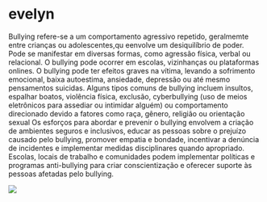 # evelyn

   Bullying  refere-se a um comportamento agressivo repetido, geralmemte entre crianças ou adolescentes,qu eenvolve um desiquilíbrio de poder. Pode se manifestar em diversas formas, como agressão física, verbal ou relacional. 
    O bullying pode ocorrer em escolas, vizinhanças ou plataformas onlines.
    O bullying pode ter efeitos graves na vítima, levando a sofrimento emocional, baixa autoestima, ansiedade, depressão ou até mesmo pensamentos suicidas. Alguns tipos comuns de bullying incluem insultos, espalhar boatos, violência física, exclusão, cyberbullying (uso de meios eletrônicos para assediar ou intimidar alguém) ou comportamento direcionado devido a fatores como raça, gênero, religião ou orientação sexual
  Os esforços para abordar e prevenir o bullying envolvem a criação de ambientes seguros e inclusivos, educar as pessoas sobre o prejuízo causado pelo bullying, promover empatia e bondade, incentivar a denúncia de incidentes e implementar medidas disciplinares quando apropriado. Escolas, locais de trabalho e comunidades podem implementar políticas e programas anti-bullying para criar conscientização e oferecer suporte às pessoas afetadas pelo bullying.
    
![](https://direcionalescolas.com.br/wp-content/uploads/2022/04/dica-bullying.jpg)
